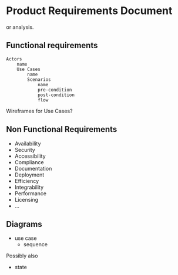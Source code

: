 # Product Requirements Document

or analysis.

## Functional requirements

    Actors
        name
        Use Cases
            name
            Scenarios
                name
                pre-condition
                post-condition
                flow
    
Wireframes for Use Cases?

## Non Functional Requirements
* Availability
* Security
* Accessibility
* Compliance
* Documentation
* Deployment
* Efficiency
* Integrability
* Performance
* Licensing
* ...

## Diagrams
* use case
    * sequence

Possibly also

* state
